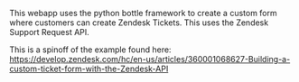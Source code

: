 This webapp uses the python bottle framework to create a custom form where customers can create Zendesk Tickets. This uses the Zendesk Support Request API.

This is a spinoff of the example found here: https://develop.zendesk.com/hc/en-us/articles/360001068627-Building-a-custom-ticket-form-with-the-Zendesk-API